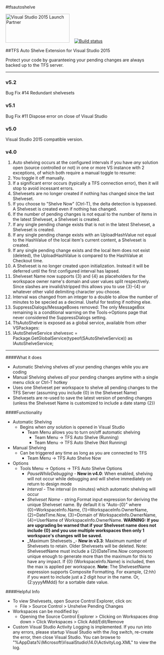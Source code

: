#tfsautoshelve

<img id="171213" src="https://i1.visualstudiogallery.msdn.s-msft.com/8a8c753d-e10e-42b2-940e-2f6e8ed68d84/image/file/171213/1/vs2015_launch_partner.png" alt="Visual Studio 2015 Launch Partner" width="210" height="95"/>&nbsp;&nbsp;&nbsp;&nbsp;[![Build status](https://ci.appveyor.com/api/projects/status/ornwijwtoy41wpg6?svg=true)](https://ci.appveyor.com/project/vercellone/tfsautoshelve)

##TFS Auto Shelve Extension for Visual Studio 2015

 Protect your code by guaranteeing your pending changes are always backed up to the TFS server.

---
### v5.2

Bug Fix #14 Redundant shelvesets

### v5.1

Bug Fix #11 Dispose error on close of Visual Studio

### v5.0

Visual Studio 2015 compatible version.

### v4.0

1. Auto shelving occurs at the configured intervals if you have _any_ solution open (source controlled or not) in one or more VS instance with 2 exceptions, of which both require a manual toggle to resume:
  1. You toggle it off manually.
  2. If a significant error occurs (typically a TFS connection error), then it will stop to avoid incessant errors.
2. Shelvesets are no longer created if nothing has changed since the last Shelveset.
  1. If you choose to "Shelve Now" (Ctrl-T), the delta detection is bypassed.  A Shelveset is created even if nothing has changed.
  2. If the number of pending changes is not equal to the number of items in the latest Shelveset, a Shelveset is created.
  3. If any single pending change exists that is not in the latest Shelveset, a Shelveset is created.
  4. If any single pending change exists with an UploadHashValue not equal to the HashValue of the local item's current content, a Shelveset is created.
  5. If any single pending change exists and the local item does not exist (deleted), the UploadHashValue is compared to the HashValue at Checkout time.
3. A Shelveset is no longer created upon initialization.  Instead it will be deferred until the first configured interval has lapsed.
4. Shelveset Name now supports {3} and {4} as placeholders for the workspace owner name's domain and user values split respectively.  Since slashes are invalid/stripped this allows you to use {3}-{4} or whatever other valid delimiting character you choose.
5. Interval was changed from an integer to a double to allow the number of minutes to be specied as a decimal.  Useful for testing if nothing else.
6. SuppressDialogs/MessageBoxes removed: The only MessageBox remaining is a conditional warning on the Tools->Options page that never considered the SuppressDialogs setting.
7. TfsAutoShelve is exposed as a global service, available from other VSPackages:
  1. IAutoShelveService shelvesvc = Package.GetGlobalService(typeof(SAutoShelveService)) as IAutoShelveService;
---

####What it does

*   Automatic Shelving shelves _all_ your pending changes while you are coding
*   Manual Shelving shelves _all_ your pending changes anytime with a single menu click or Ctrl-T hotkey
*   Uses one Shelveset per workspace to shelve all pending changes to the TFS Server (assuming you include {0} in the Shelveset Name)
*   Shelvesets are re-used to save the latest version of pending changes (unless the Shelveset Name is customized to include a date stamp {2})

####Functionality

*   Automatic Shelving
    *   Begins when _any_ solution is opened in Visual Studio
		*  Team Menu allows you to turn on/off automatic shelving
            *   Team Menu -> TFS Auto Shelve (Running)
			*   Team Menu -> TFS Auto Shelve (Not Running)
*   Manual Shelving
    *   Can be triggered any time as long as you are connected to TFS
        *   Team Menu -> TFS Auto Shelve Now
*   Options
    *   Tools Menu -> Options -> TFS Auto Shelve Options
        *   _PauseWhileDebugging_ - **New in v4.0**: When enabled, shelving will not occur while debugging and will shelve immediately on return to design mode
        *   _Interval_ - The interval (in minutes) which automatic shelving will occur
        *   _Shelveset Name_ - string.Format input expression for deriving the unique Shelveset name.  By default it is "Auto-{0}" where {0}=WorkspaceInfo.Name, {1}=WorkspaceInfo.OwnerName, {2}=DateTime.Now, {3}=Domain of WorkspaceInfo.OwnerName, {4}=UserName of WorkspaceInfo.OwnerName. 
**WARNING: If you are upgrading be warned that if your Shelveset name does not include {0} and you use multiple workspaces then only 1 workspace's changes will be saved.**
        *   _Maximum Shelvesets _- **New in v3.3**: Maximum number of Shelvesets to retain. Older Shelvesets will be deleted.  Note: ShelvesetName must include a {2}(DateTime.Now
 component) unique enough to generate more than the maximum for this to have any impact.  If {0} (WorkspaceInfo.Name) is included, then the max is applied per workspace.
**Note**: The ShelvesetName expression supports Composite Formatting.  For example, {2:hh} if you want to include just a 2 digit hour in the name.  Or, {2:yyyyMMdd} for a sortable date value.

####Helpful Info

*   To view Shelvesets, open Source Control Explorer, click on:
    *   File > Source Control > Unshelve Pending Changes
*   Workspaces can be modified by:
    *   Opening the Source Control Explorer > Clicking on Workspaces drop down > Click Workspaces > Click Add/Edit/Remove
*   Custom Visual Studio Activity Logging is implemented. If you run into any errors, please startup Visual Studio with the /log switch, re-create the error, then close Visual Studio. You can browse to "%AppData%\Microsoft\VisualStudio\14.0\ActivityLog.XML" 
 to view the log.
